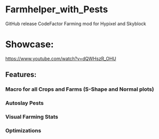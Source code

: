 # Farmhelper_with_Pests

GitHub release CodeFactor
Farming mod for Hypixel and Skyblock
# Showcase:
https://www.youtube.com/watch?v=dQWHszR_OHU

## Features:
### Macro for all Crops and Farms (S-Shape and Normal plots)
### Autoslay Pests
### Visual Farming Stats
### Optimizations
